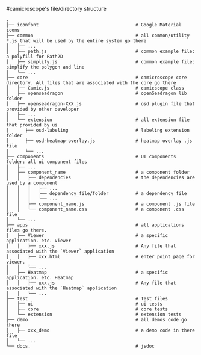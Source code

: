 #camicroscope's file/directory structure

    .
    ├── iconfont                                    # Google Material icons
    ├── common                                      # all common/utility *.js that will be used by the entire system go there
    │   ├── ...
    │   ├── path.js                                 # common example file: a polyfill for Path2D
    │   ├── simplify.js                             # common example file: simplify the polygon and line
    │   └── ...
    ├── core                                        # camicroscope core directory. All files that are associated with the core go there
    │   ├── Camic.js                                # camicscope class
    │   ├── openseadragon                           # openSeadragon lib folder
    │   ├── openseadragon-XXX.js                    # osd plugin file that provided by other developer
    │   ├── ...
    │   └── extension                               # all extension file that provided by us
    │      ├── osd-labeling                         # labeling extension folder
    │      ├── osd-heatmap-overlay.js               # heatmap overlay .js file
    │      └── ...
    ├── components                                  # UI components folder: all ui component files 
    │   ├── ...
    │   ├── component_name                          # a component folder
    │   │   ├── dependencies                        # the dependencies are used by a component
    │   │   │   ├── ...
    │   │   │   ├── dependency_file/folder          # a dependency file
    │   │   │   └── ...
    │   │   ├── component_name.js                   # a component .js file
    │   │   └── component_name.css                  # a component .css file
    │   └── ...
    ├── apps                                        # all applications files go there.
    │   ├── Viewer                                  # a specific application. etc. Viewer
    │   │   ├── xxx.js                              # Any file that associated with the `Viewer` application
    │   │   ├── xxx.html                            # enter point page for viewer.
    │   │   └── ...                         
    │   ├── Heatmap                                 # a specific application. etc. Heatmap
    │   │   ├── xxx.js                              # Any file that associated with the `Heatmap` application
    │   │   └── ...
    ├── test                                        # Test files
    │   ├── ui                                      # ui tests
    │   ├── core                                    # core tests
    │   └── extension                               # extension tests
    ├── demo                                        # all demos code go there
    │   ├── xxx_demo                                # a demo code in there file
    │   └── ...
    └── docs.                                       # jsdoc
